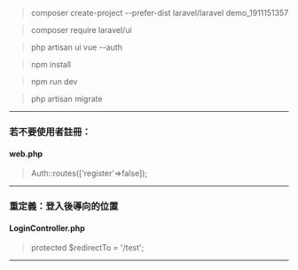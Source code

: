 > composer create-project --prefer-dist laravel/laravel demo_1911151357

> composer require laravel/ui

> php artisan ui vue --auth

> npm install 

> npm run dev

> php artisan migrate


-------------------
### 若不要使用者註冊：
#### web.php
> Auth::routes(['register'=>false]);

-------------

### 重定義：登入後導向的位置
#### LoginController.php
> protected $redirectTo = '/test';


----------
